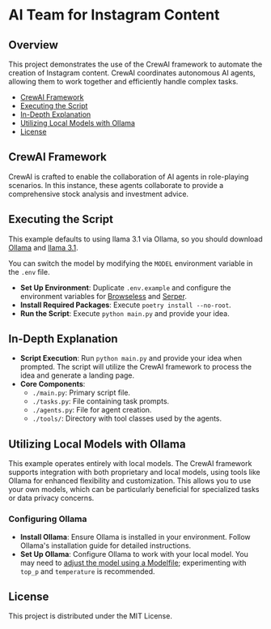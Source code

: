 # AI Team for Instagram Content

## Overview
This project demonstrates the use of the CrewAI framework to automate the creation of Instagram content. CrewAI coordinates autonomous AI agents, allowing them to work together and efficiently handle complex tasks.

- [CrewAI Framework](#crewai-framework)
- [Executing the Script](#executing-the-script)
- [In-Depth Explanation](#in-depth-explanation)
- [Utilizing Local Models with Ollama](#utilizing-local-models-with-ollama)
- [License](#license)

## CrewAI Framework
CrewAI is crafted to enable the collaboration of AI agents in role-playing scenarios. In this instance, these agents collaborate to provide a comprehensive stock analysis and investment advice.

## Executing the Script
This example defaults to using llama 3.1 via Ollama, so you should download [Ollama](ollama.ai) and [llama 3.1](https://ollama.com/library/llama3.1).

You can switch the model by modifying the `MODEL` environment variable in the `.env` file.

- **Set Up Environment**: Duplicate `.env.example` and configure the environment variables for [Browseless](https://www.browserless.io/) and [Serper](https://serper.dev/).
- **Install Required Packages**: Execute `poetry install --no-root`.
- **Run the Script**: Execute `python main.py` and provide your idea.

## In-Depth Explanation
- **Script Execution**: Run `python main.py` and provide your idea when prompted. The script will utilize the CrewAI framework to process the idea and generate a landing page.
- **Core Components**:
  - `./main.py`: Primary script file.
  - `./tasks.py`: File containing task prompts.
  - `./agents.py`: File for agent creation.
  - `./tools/`: Directory with tool classes used by the agents.

## Utilizing Local Models with Ollama
This example operates entirely with local models. The CrewAI framework supports integration with both proprietary and local models, using tools like Ollama for enhanced flexibility and customization. This allows you to use your own models, which can be particularly beneficial for specialized tasks or data privacy concerns.

### Configuring Ollama
- **Install Ollama**: Ensure Ollama is installed in your environment. Follow Ollama's installation guide for detailed instructions.
- **Set Up Ollama**: Configure Ollama to work with your local model. You may need to [adjust the model using a Modelfile](https://github.com/jmorganca/ollama/blob/main/docs/modelfile.md); experimenting with `top_p` and `temperature` is recommended.

## License
This project is distributed under the MIT License.
